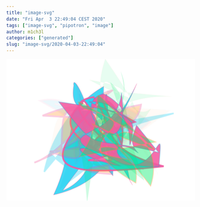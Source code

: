 ```yaml
---
title: "image-svg"
date: "Fri Apr  3 22:49:04 CEST 2020"
tags: ["image-svg", "pipotron", "image"]
author: m1ch3l
categories: ["generated"]
slug: "image-svg/2020-04-03-22:49:04"
---
```


![](image.svg)
